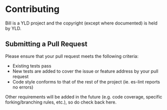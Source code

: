 # Contributing

Bill is a YLD project and the copyright (except where documented) is held by YLD.

## Submitting a Pull Request

Please ensure that your pull request meets the following criteria:

* Existing tests pass
* New tests are added to cover the issue or feature address by your pull request
* Code style conforms to that of the rest of the project (ie. es-lint reports no errors)

Other requirements will be added in the future (e.g. code coverage, specific forking/branching rules, etc.), so do check back here.

